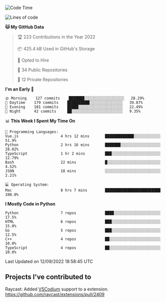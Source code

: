 <!--START_SECTION:waka-->
![Code Time](http://img.shields.io/badge/Code%20Time-139%20hrs%2036%20mins-blue)

![Lines of code](https://img.shields.io/badge/From%20Hello%20World%20I%27ve%20Written-2%20Million%20lines%20of%20code-blue)

**🐱 My GitHub Data** 

> 🏆 223 Contributions in the Year 2022
 > 
> 📦 425.4 kB Used in GitHub's Storage 
 > 
> 💼 Opted to Hire
 > 
> 📜 34 Public Repositories 
 > 
> 🔑 12 Private Repositories  
 > 
**I'm an Early 🐤** 

```text
🌞 Morning    127 commits    ███████░░░░░░░░░░░░░░░░░░   28.29% 
🌆 Daytime    179 commits    ██████████░░░░░░░░░░░░░░░   39.87% 
🌃 Evening    101 commits    █████░░░░░░░░░░░░░░░░░░░░   22.49% 
🌙 Night      42 commits     ██░░░░░░░░░░░░░░░░░░░░░░░   9.35%

```


📊 **This Week I Spent My Time On** 

```text
💬 Programming Languages: 
Vue.js                   4 hrs 12 mins       █████████████░░░░░░░░░░░░   51.9% 
Python                   2 hrs 16 mins       ███████░░░░░░░░░░░░░░░░░░   28.02% 
TypeScript               1 hr 2 mins         ███░░░░░░░░░░░░░░░░░░░░░░   12.79% 
Bash                     22 mins             █░░░░░░░░░░░░░░░░░░░░░░░░   4.52% 
JSON                     10 mins             ░░░░░░░░░░░░░░░░░░░░░░░░░   2.21%

💻 Operating System: 
Mac                      8 hrs 7 mins        █████████████████████████   100.0%

```

**I Mostly Code in Python** 

```text
Python                   7 repos             ████░░░░░░░░░░░░░░░░░░░░░   17.5% 
HTML                     6 repos             ███░░░░░░░░░░░░░░░░░░░░░░   15.0% 
Go                       5 repos             ███░░░░░░░░░░░░░░░░░░░░░░   12.5% 
C++                      4 repos             ██░░░░░░░░░░░░░░░░░░░░░░░   10.0% 
TypeScript               4 repos             ██░░░░░░░░░░░░░░░░░░░░░░░   10.0%

```



 Last Updated on 12/09/2022 18:58:45 UTC
<!--END_SECTION:waka-->

## Projects I've contributed to
Raycast: Added [VSCodium](https://github.com/VSCodium/vscodium) support to a extension. https://github.com/raycast/extensions/pull/2409

